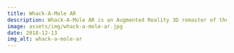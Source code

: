 ```yaml
---
title: Whack-A-Mole AR
description: Whack-A-Mole AR is an Augmented Reality 3D remaster of the classic game Whack-A-Mole. Whack-A-Mole AR has been made as an Indepented Developer with Zapworks Studio and Javascript.
image: assets/img/whack-a-mole-ar.jpg
date: 2018-12-13
img_alt: whack-a-mole-ar
---
```

